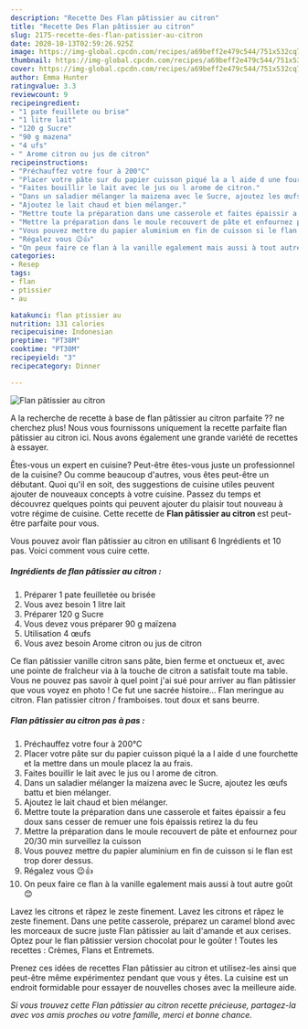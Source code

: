 ```yaml
---
description: "Recette Des Flan pâtissier au citron"
title: "Recette Des Flan pâtissier au citron"
slug: 2175-recette-des-flan-patissier-au-citron
date: 2020-10-13T02:59:26.925Z
image: https://img-global.cpcdn.com/recipes/a69beff2e479c544/751x532cq70/flan-patissier-au-citron-photo-principale-de-la-recette.jpg
thumbnail: https://img-global.cpcdn.com/recipes/a69beff2e479c544/751x532cq70/flan-patissier-au-citron-photo-principale-de-la-recette.jpg
cover: https://img-global.cpcdn.com/recipes/a69beff2e479c544/751x532cq70/flan-patissier-au-citron-photo-principale-de-la-recette.jpg
author: Emma Hunter
ratingvalue: 3.3
reviewcount: 9
recipeingredient:
- "1 pate feuillete ou brise"
- "1 litre lait"
- "120 g Sucre"
- "90 g mazena"
- "4 ufs"
- " Arome citron ou jus de citron"
recipeinstructions:
- "Préchauffez votre four à 200°C"
- "Placer votre pâte sur du papier cuisson piqué la a l aide d une fourchette et la mettre dans un moule placez la au frais."
- "Faites bouillir le lait avec le jus ou l arome de citron."
- "Dans un saladier mélanger la maizena avec le Sucre, ajoutez les œufs battu et bien mélanger."
- "Ajoutez le lait chaud et bien mélanger."
- "Mettre toute la préparation dans une casserole et faites épaissir a feu doux sans cesser de remuer une fois épaissis retirez la du feu"
- "Mettre la préparation dans le moule recouvert de pâte et enfournez pour 20/30 min surveillez la cuisson"
- "Vous pouvez mettre du papier aluminium en fin de cuisson si le flan est trop dorer dessus."
- "Régalez vous 😉👍"
- "On peux faire ce flan à la vanille egalement mais aussi à tout autre goût 😊"
categories:
- Resep
tags:
- flan
- ptissier
- au

katakunci: flan ptissier au 
nutrition: 131 calories
recipecuisine: Indonesian
preptime: "PT38M"
cooktime: "PT30M"
recipeyield: "3"
recipecategory: Dinner

---
```



![Flan pâtissier au citron](https://img-global.cpcdn.com/recipes/a69beff2e479c544/751x532cq70/flan-patissier-au-citron-photo-principale-de-la-recette.jpg)

A la recherche de recette à base de flan pâtissier au citron parfaite ?? ne cherchez plus! Nous vous fournissons uniquement la recette parfaite flan pâtissier au citron ici. Nous avons également une grande variété de recettes à essayer.

Êtes-vous un expert en cuisine? Peut-être êtes-vous juste un professionnel de la cuisine? Ou comme beaucoup d'autres, vous êtes peut-être un débutant. Quoi qu'il en soit, des suggestions de cuisine utiles peuvent ajouter de nouveaux concepts à votre cuisine. Passez du temps et découvrez quelques points qui peuvent ajouter du plaisir tout nouveau à votre régime de cuisine. Cette recette de <strong> Flan pâtissier au citron </strong> est peut-être parfaite pour vous.

<!--inarticleads1-->

Vous pouvez avoir flan pâtissier au citron en utilisant 6 Ingrédients et 10 pas. Voici comment vous cuire cette.

##### Ingrédients de flan pâtissier au citron :

1. Préparer 1 pate feuilletée ou brisée
1. Vous avez besoin 1 litre lait
1. Préparer 120 g Sucre
1. Vous devez vous préparer 90 g maïzena
1. Utilisation 4 œufs
1. Vous avez besoin  Arome citron ou jus de citron


Ce flan pâtissier vanille citron sans pâte, bien ferme et onctueux et, avec une pointe de fraîcheur via à la touche de citron a satisfait toute ma table. Vous ne pouvez pas savoir à quel point j&#39;ai sué pour arriver au flan pâtissier que vous voyez en photo ! Ce fut une sacrée histoire… Flan meringue au citron. Flan patissier citron / framboises. tout doux et sans beurre. 

<!--inarticleads2-->

##### Flan pâtissier au citron pas à pas :

1. Préchauffez votre four à 200°C
1. Placer votre pâte sur du papier cuisson piqué la a l aide d une fourchette et la mettre dans un moule placez la au frais.
1. Faites bouillir le lait avec le jus ou l arome de citron.
1. Dans un saladier mélanger la maizena avec le Sucre, ajoutez les œufs battu et bien mélanger.
1. Ajoutez le lait chaud et bien mélanger.
1. Mettre toute la préparation dans une casserole et faites épaissir a feu doux sans cesser de remuer une fois épaissis retirez la du feu
1. Mettre la préparation dans le moule recouvert de pâte et enfournez pour 20/30 min surveillez la cuisson
1. Vous pouvez mettre du papier aluminium en fin de cuisson si le flan est trop dorer dessus.
1. Régalez vous 😉👍
1. On peux faire ce flan à la vanille egalement mais aussi à tout autre goût 😊


Lavez les citrons et râpez le zeste finement. Lavez les citrons et râpez le zeste finement. Dans une petite casserole, préparez un caramel blond avec les morceaux de sucre juste Flan pâtissier au lait d&#39;amande et aux cerises. Optez pour le flan pâtissier version chocolat pour le goûter ! Toutes les recettes : Crèmes, Flans et Entremets. 

<!--inarticleads1-->

<p>
Prenez ces idées de recettes Flan pâtissier au citron et utilisez-les ainsi que peut-être même expérimentez pendant que vous y êtes. La cuisine est un endroit formidable pour essayer de nouvelles choses avec la meilleure aide.
</p>

<p>
<i>Si vous trouvez cette Flan pâtissier au citron recette précieuse, partagez-la avec vos amis proches ou votre famille, merci et bonne chance.</i>
</p>

